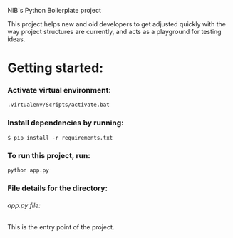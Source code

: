 NIB's Python Boilerplate project

This project helps new and old developers to get adjusted quickly with the way project structures are currently, and acts as a playground for testing ideas.

# Getting started:

### Activate virtual environment:
````
.virtualenv/Scripts/activate.bat
````

### Install dependencies by running:
````
$ pip install -r requirements.txt
````

### To run this project, run: 
````
python app.py
````

### File details for the directory:
###### app.py file:
This is the entry point of the project.
